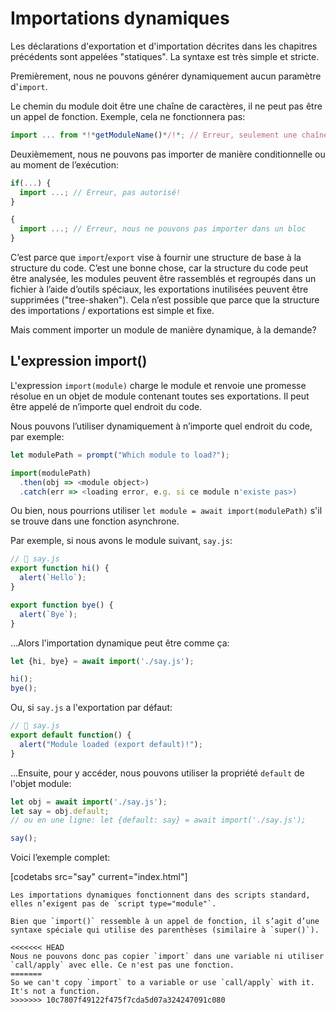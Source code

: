 # Importations dynamiques

Les déclarations d'exportation et d'importation décrites dans les chapitres précédents sont appelées "statiques". La syntaxe est très simple et stricte.

Premièrement, nous ne pouvons générer dynamiquement aucun paramètre d'`import`.

Le chemin du module doit être une chaîne de caractères, il ne peut pas être un appel de fonction. Exemple, cela ne fonctionnera pas:

```js
import ... from *!*getModuleName()*/!*; // Erreur, seulement une chaîne de caractères est autorisé
```

Deuxièmement, nous ne pouvons pas importer de manière conditionnelle ou au moment de l’exécution:

```js
if(...) {
  import ...; // Erreur, pas autorisé!
}

{
  import ...; // Erreur, nous ne pouvons pas importer dans un bloc
}
```

C’est parce que `import`/`export` vise à fournir une structure de base à la structure du code. C’est une bonne chose, car la structure du code peut être analysée, les modules peuvent être rassemblés et regroupés dans un fichier à l’aide d’outils spéciaux, les exportations inutilisées peuvent être supprimées ("tree-shaken"). Cela n’est possible que parce que la structure des importations / exportations est simple et fixe.

Mais comment importer un module de manière dynamique, à la demande?

## L'expression import()

L'expression `import(module)` charge le module et renvoie une promesse résolue en un objet de module contenant toutes ses exportations. Il peut être appelé de n’importe quel endroit du code.

Nous pouvons l’utiliser dynamiquement à n’importe quel endroit du code, par exemple:

```js
let modulePath = prompt("Which module to load?");

import(modulePath)
  .then(obj => <module object>)
  .catch(err => <loading error, e.g. si ce module n'existe pas>)
```

Ou bien, nous pourrions utiliser `let module = await import(modulePath)` s'il se trouve dans une fonction asynchrone.

Par exemple, si nous avons le module suivant, `say.js`:

```js
// 📁 say.js
export function hi() {
  alert(`Hello`);
}

export function bye() {
  alert(`Bye`);
}
```

...Alors l'importation dynamique peut être comme ça:

```js
let {hi, bye} = await import('./say.js');

hi();
bye();
```

Ou, si `say.js` a l'exportation par défaut:

```js
// 📁 say.js
export default function() {
  alert("Module loaded (export default)!");
}
```

...Ensuite, pour y accéder, nous pouvons utiliser la propriété `default` de l'objet module:

```js
let obj = await import('./say.js');
let say = obj.default;
// ou en une ligne: let {default: say} = await import('./say.js');

say();
```

Voici l’exemple complet:

[codetabs src="say" current="index.html"]

```smart
Les importations dynamiques fonctionnent dans des scripts standard, elles n’exigent pas de `script type="module"`.
```

```smart
Bien que `import()` ressemble à un appel de fonction, il s’agit d’une syntaxe spéciale qui utilise des parenthèses (similaire à `super()`).

<<<<<<< HEAD
Nous ne pouvons donc pas copier `import` dans une variable ni utiliser `call/apply` avec elle. Ce n'est pas une fonction.
=======
So we can't copy `import` to a variable or use `call/apply` with it. It's not a function.
>>>>>>> 10c7807f49122f475f7cda5d07a324247091c080
```
